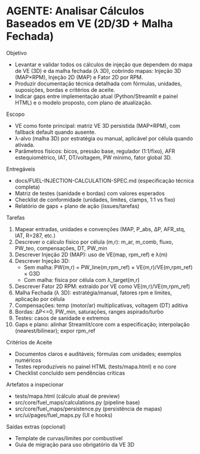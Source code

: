 # AGENTE: Analisar Cálculos Baseados em VE (2D/3D + Malha Fechada)

Objetivo
- Levantar e validar todos os cálculos de injeção que dependem do mapa de VE (3D) e da malha fechada (λ 3D), cobrindo mapas: Injeção 3D (MAP×RPM), Injeção 2D (MAP) e Fator 2D por RPM.
- Produzir documentação técnica detalhada com fórmulas, unidades, suposições, bordas e critérios de aceite.
- Indicar gaps entre implementação atual (Python/Streamlit e painel HTML) e o modelo proposto, com plano de atualização.

Escopo
- VE como fonte principal: matriz VE 3D persistida (MAP×RPM), com fallback default quando ausente.
- λ-alvo (malha 3D) por estratégia ou manual, aplicável por célula quando ativada.
- Parâmetros físicos: bicos, pressão base, regulador (1:1/fixo), AFR estequiométrico, IAT, DT/voltagem, PW mínimo, fator global 3D.

Entregáveis
- docs/FUEL-INJECTION-CALCULATION-SPEC.md (especificação técnica completa)
- Matriz de testes (sanidade e bordas) com valores esperados
- Checklist de conformidade (unidades, limites, clamps, 1:1 vs fixo)
- Relatório de gaps + plano de ação (issues/tarefas)

Tarefas
1) Mapear entradas, unidades e convenções (MAP, P_abs, ΔP, AFR_stq, IAT, R=287, etc.)
2) Descrever o cálculo físico por célula (m,r): m_ar, m_comb, fluxo, PW_teo, compensações, DT, PW_min
3) Descrever Injeção 2D (MAP): uso de VE(map, rpm_ref) e λ(m)
4) Descrever Injeção 3D:
   - Sem malha: PW(m,r) = PW_line(m,rpm_ref) × VE(m,r)/VE(m,rpm_ref) × G3D
   - Com malha: física por célula com λ_target(m,r)
5) Descrever Fator 2D RPM: extraído por VE como VE(m,r)/VE(m,rpm_ref)
6) Malha Fechada (λ 3D): estratégia/manual, fatores rpm e limites, aplicação por célula
7) Compensações: temp (motor/ar) multiplicativas, voltagem (DT) aditiva
8) Bordas: ΔP<=0, PW_min, saturações, ranges aspirado/turbo
9) Testes: casos de sanidade e extremos
10) Gaps e plano: alinhar Streamlit/core com a especificação; interpolação (nearest/bilinear); expor rpm_ref

Critérios de Aceite
- Documentos claros e auditáveis; fórmulas com unidades; exemplos numéricos
- Testes reproduzíveis no painel HTML (tests/mapa.html) e no core
- Checklist concluído sem pendências críticas

Artefatos a inspecionar
- tests/mapa.html (cálculo atual de preview)
- src/core/fuel_maps/calculations.py (pipeline base)
- src/core/fuel_maps/persistence.py (persistência de mapas)
- src/ui/pages/fuel_maps.py (UI e hooks)

Saídas extras (opcional)
- Template de curvas/limites por combustível
- Guia de migração para uso obrigatório da VE 3D
